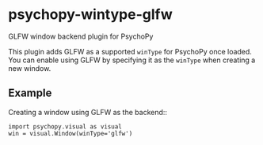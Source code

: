 # psychopy-wintype-glfw
GLFW window backend plugin for PsychoPy

This plugin adds GLFW as a supported `winType` for PsychoPy once loaded. You can enable using GLFW by specifying it as 
the `winType` when creating a new window. 

## Example

Creating a window using GLFW as the backend::

    import psychopy.visual as visual
    win = visual.Window(winType='glfw')

